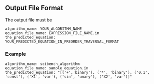 
## Output File Format

The output file must be
```
algorithm_name: YOUR_ALGORITHM_NAME
equation_file_name: EXPRESSION_FILE_NAME.in
the_predicted_equation: YOUR_PREDICTED_EQUATION_IN_PREORDER_TRAVERSAL_FORMAT
```

### Example
```
algorithm_name: scibench_algorithm
equation_file_name: sample_equation.in
the_predicted_equation: "[('+','binary'), ('*', 'binary'), ('0.1', 'const'), ('X1', 'var'), ('sin', 'unary'), ('X2', 'var')]"
```